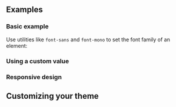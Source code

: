 <ApiTable
  rows=
/>

## Examples

### Basic example

Use utilities like `font-sans` and `font-mono` to set the font family of an element:

### Using a custom value

### Responsive design

## Customizing your theme
